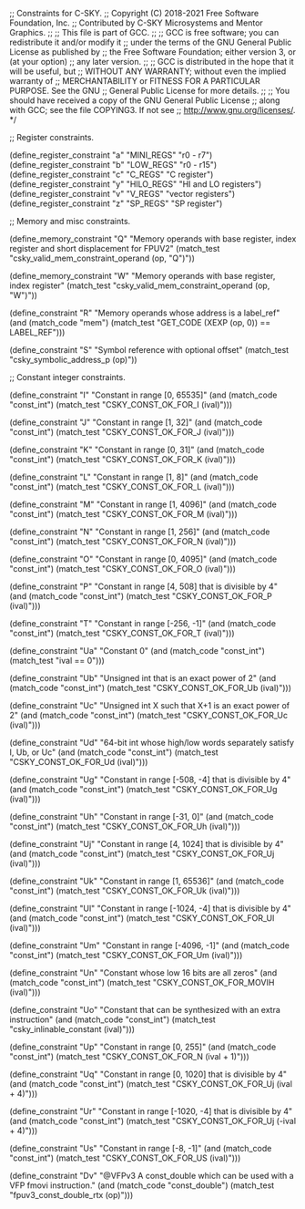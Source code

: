 ;; Constraints for C-SKY.
;; Copyright (C) 2018-2021 Free Software Foundation, Inc.
;; Contributed by C-SKY Microsystems and Mentor Graphics.
;;
;; This file is part of GCC.
;;
;; GCC is free software; you can redistribute it and/or modify it
;; under the terms of the GNU General Public License as published by
;; the Free Software Foundation; either version 3, or (at your option)
;; any later version.
;;
;; GCC is distributed in the hope that it will be useful, but
;; WITHOUT ANY WARRANTY; without even the implied warranty of
;; MERCHANTABILITY or FITNESS FOR A PARTICULAR PURPOSE.  See the GNU
;; General Public License for more details.
;;
;; You should have received a copy of the GNU General Public License
;; along with GCC; see the file COPYING3.  If not see
;; <http://www.gnu.org/licenses/>.  */

;; Register constraints.

(define_register_constraint "a" "MINI_REGS" "r0 - r7")
(define_register_constraint "b" "LOW_REGS"  "r0 - r15")
(define_register_constraint "c" "C_REGS" "C register")
(define_register_constraint "y" "HILO_REGS" "HI and LO registers")
(define_register_constraint "v" "V_REGS" "vector registers")
(define_register_constraint "z" "SP_REGS" "SP register")


;; Memory and misc constraints.

(define_memory_constraint "Q"
  "Memory operands with base register, index register and short displacement for FPUV2"
  (match_test "csky_valid_mem_constraint_operand (op, \"Q\")"))

(define_memory_constraint "W"
  "Memory operands with base register, index register"
  (match_test "csky_valid_mem_constraint_operand (op, \"W\")"))

(define_constraint "R"
  "Memory operands whose address is a label_ref"
  (and (match_code "mem")
       (match_test "GET_CODE (XEXP (op, 0)) == LABEL_REF")))

(define_constraint "S"
  "Symbol reference with optional offset"
  (match_test "csky_symbolic_address_p (op)"))


;; Constant integer constraints.

(define_constraint "I"
  "Constant in range [0, 65535]"
  (and (match_code "const_int")
       (match_test "CSKY_CONST_OK_FOR_I (ival)")))

(define_constraint "J"
  "Constant in range [1, 32]"
  (and (match_code "const_int")
       (match_test "CSKY_CONST_OK_FOR_J (ival)")))

(define_constraint "K"
  "Constant in range [0, 31]"
  (and (match_code "const_int")
       (match_test "CSKY_CONST_OK_FOR_K (ival)")))

(define_constraint "L"
  "Constant in range [1, 8]"
  (and (match_code "const_int")
       (match_test "CSKY_CONST_OK_FOR_L (ival)")))

(define_constraint "M"
  "Constant in range [1, 4096]"
  (and (match_code "const_int")
       (match_test "CSKY_CONST_OK_FOR_M (ival)")))

(define_constraint "N"
  "Constant in range [1, 256]"
  (and (match_code "const_int")
       (match_test "CSKY_CONST_OK_FOR_N (ival)")))

(define_constraint "O"
  "Constant in range [0, 4095]"
  (and (match_code "const_int")
       (match_test "CSKY_CONST_OK_FOR_O (ival)")))

(define_constraint "P"
  "Constant in range [4, 508] that is divisible by 4"
  (and (match_code "const_int")
       (match_test "CSKY_CONST_OK_FOR_P (ival)")))

(define_constraint "T"
  "Constant in range [-256, -1]"
  (and (match_code "const_int")
       (match_test "CSKY_CONST_OK_FOR_T (ival)")))

(define_constraint "Ua"
  "Constant 0"
  (and (match_code "const_int")
       (match_test "ival == 0")))

(define_constraint "Ub"
  "Unsigned int that is an exact power of 2"
  (and (match_code "const_int")
       (match_test "CSKY_CONST_OK_FOR_Ub (ival)")))

(define_constraint "Uc"
  "Unsigned int X such that X+1 is an exact power of 2"
  (and (match_code "const_int")
       (match_test "CSKY_CONST_OK_FOR_Uc (ival)")))

(define_constraint "Ud"
  "64-bit int whose high/low words separately satisfy I, Ub, or Uc"
  (and (match_code "const_int")
       (match_test "CSKY_CONST_OK_FOR_Ud (ival)")))

(define_constraint "Ug"
  "Constant in range [-508, -4] that is divisible by 4"
  (and (match_code "const_int")
       (match_test "CSKY_CONST_OK_FOR_Ug (ival)")))

(define_constraint "Uh"
  "Constant in range [-31, 0]"
  (and (match_code "const_int")
       (match_test "CSKY_CONST_OK_FOR_Uh (ival)")))

(define_constraint "Uj"
  "Constant in range [4, 1024] that is divisible by 4"
  (and (match_code "const_int")
       (match_test "CSKY_CONST_OK_FOR_Uj (ival)")))

(define_constraint "Uk"
  "Constant in range [1, 65536]"
  (and (match_code "const_int")
       (match_test "CSKY_CONST_OK_FOR_Uk (ival)")))

(define_constraint "Ul"
  "Constant in range [-1024, -4] that is divisible by 4"
  (and (match_code "const_int")
       (match_test "CSKY_CONST_OK_FOR_Ul (ival)")))

(define_constraint "Um"
  "Constant in range [-4096, -1]"
  (and (match_code "const_int")
       (match_test "CSKY_CONST_OK_FOR_Um (ival)")))

(define_constraint "Un"
  "Constant whose low 16 bits are all zeros"
  (and (match_code "const_int")
       (match_test "CSKY_CONST_OK_FOR_MOVIH (ival)")))

(define_constraint "Uo"
  "Constant that can be synthesized with an extra instruction"
  (and (match_code "const_int")
       (match_test "csky_inlinable_constant (ival)")))

(define_constraint "Up"
  "Constant in range [0, 255]"
  (and (match_code "const_int")
       (match_test "CSKY_CONST_OK_FOR_N (ival + 1)")))

(define_constraint "Uq"
  "Constant in range [0, 1020] that is divisible by 4"
  (and (match_code "const_int")
       (match_test "CSKY_CONST_OK_FOR_Uj (ival + 4)")))

(define_constraint "Ur"
  "Constant in range [-1020, -4] that is divisible by 4"
  (and (match_code "const_int")
       (match_test "CSKY_CONST_OK_FOR_Uj (-ival + 4)")))

(define_constraint "Us"
  "Constant in range [-8, -1]"
  (and (match_code "const_int")
       (match_test "CSKY_CONST_OK_FOR_US (ival)")))

(define_constraint "Dv"
 "@VFPv3
  A const_double which can be used with a VFP fmovi
  instruction."
  (and (match_code "const_double")
       (match_test "fpuv3_const_double_rtx (op)")))
